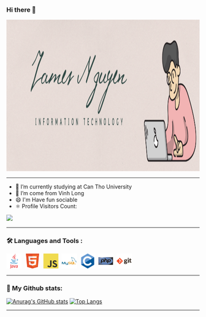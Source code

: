 ### Hi there 👋
<!--
**ndkhangvl/ndkhangvl** is a ✨ _special_ ✨ repository because its `README.md` (this file) appears on your GitHub profile.
-->
<div align="center">
  <img src="https://github.com/ndkhangvl/ndkhangvl/blob/main/khangnguyen.png" width="1584" height="396"/>
</div>

---
- 🔭 I’m currently studying at Can Tho University
- 🤔 I’m come from Vinh Long
- 😄 I'm Have fun sociable
- ⚛️ Profile Visitors Count:

![](https://komarev.com/ghpvc/?username=ndkhangvl&color=blue)

---

### :hammer_and_wrench: Languages and Tools :
<div>
  <img src="https://github.com/devicons/devicon/blob/master/icons/java/java-original-wordmark.svg" title="Java" alt="Java" width="40" height="40"/>&nbsp;
  <img src="https://github.com/devicons/devicon/blob/master/icons/html5/html5-original.svg" title="HTML5" alt="HTML" width="40" height="40"/>&nbsp;
  <img src="https://github.com/devicons/devicon/blob/master/icons/javascript/javascript-original.svg" title="JavaScript" alt="JavaScript" width="40" height="40"/>&nbsp;
  <img src="https://github.com/devicons/devicon/blob/master/icons/mysql/mysql-original-wordmark.svg" title="MySQL"  alt="MySQL" width="40" height="40"/>&nbsp;
  <img src="https://github.com/devicons/devicon/blob/master/icons/c/c-original.svg" title="C"  alt="MySQL" width="40" height="40"/>&nbsp;
  <img src="https://github.com/devicons/devicon/blob/master/icons/php/php-original.svg" title="PHP"  alt="MySQL" width="40" height="40"/>&nbsp;
  <img src="https://github.com/devicons/devicon/blob/master/icons/git/git-original-wordmark.svg" title="Git" **alt="Git" width="40" height="40"/>
</div>

---
### 👋 My Github stats:

[![Anurag's GitHub stats](https://github-readme-stats.vercel.app/api?username=ndkhangvl)](https://github.com/anuraghazra/github-readme-stats)
[![Top Langs](https://github-readme-stats.vercel.app/api/top-langs/?username=ndkhangvl&layout=compact)](https://github.com/anuraghazra/github-readme-stats)

---



